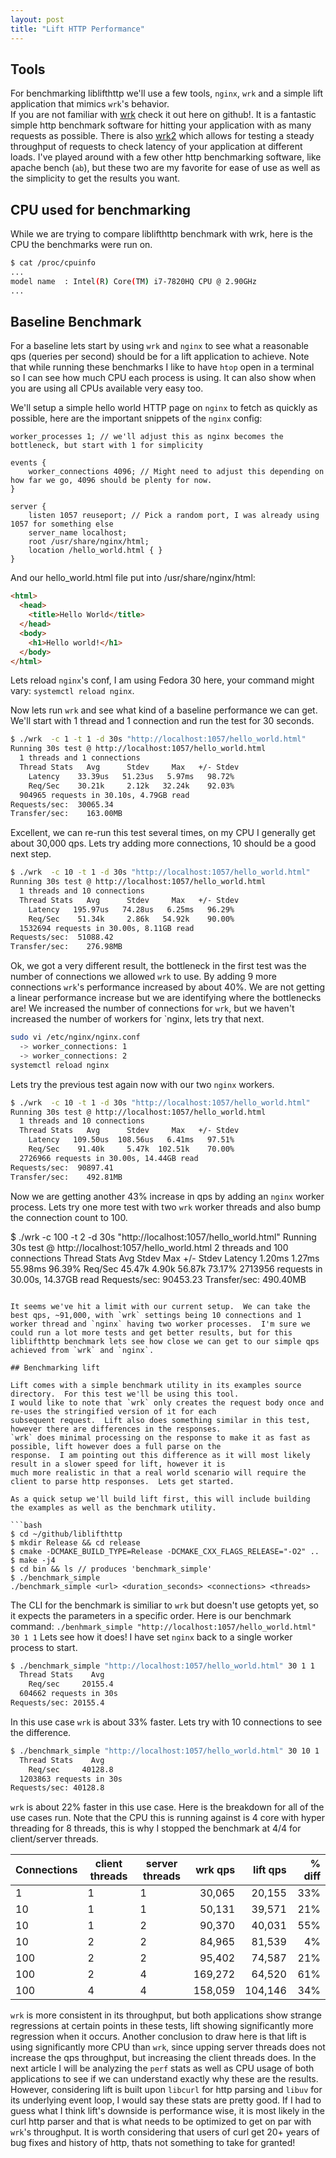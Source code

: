 ```yaml
---
layout: post
title: "Lift HTTP Performance"
---
```


## Tools

For benchmarking liblifthttp we'll use a few tools, `nginx`, `wrk` and a simple lift application that mimics `wrk`'s behavior.  
If you are not familiar with [wrk](https://github.com/wg/wrk) check it out here on github!.  It is a fantastic simple
http benchmark software for hitting your application with as many requests as possible.  There is also [wrk2](https://github.com/giltene/wrk2) 
which allows for testing a steady throughput of requests to check latency of your application at different loads.
I've played around with a few other http benchmarking software, like apache bench (`ab`), but these two are my favorite for
ease of use as well as the simplicity to get the results you want.

## CPU used for benchmarking

While we are trying to compare liblifthttp benchmark with wrk, here is the CPU the benchmarks were run on.

```bash
$ cat /proc/cpuinfo 
...
model name	: Intel(R) Core(TM) i7-7820HQ CPU @ 2.90GHz
...
```

## Baseline Benchmark

For a baseline lets start by using `wrk` and `nginx` to see what a reasonable qps (queries per second) should be for
a lift application to achieve.  Note that while running these benchmarks I like to have `htop` open in a terminal so
I can see how much CPU each process is using.  It can also show when you are using all CPUs available very easy too.

We'll setup a simple hello world HTTP page on `nginx` to fetch as quickly as possible, here are the important snippets of the `nginx` config:

```
worker_processes 1; // we'll adjust this as nginx becomes the bottleneck, but start with 1 for simplicity

events {
    worker_connections 4096; // Might need to adjust this depending on how far we go, 4096 should be plenty for now.
}

server {
    listen 1057 reuseport; // Pick a random port, I was already using 1057 for something else
    server_name localhost;
    root /usr/share/nginx/html;
    location /hello_world.html { }
}
```

And our hello_world.html file put into /usr/share/nginx/html:
```html
<html>
  <head>
    <title>Hello World</title>
  </head>
  <body>
    <h1>Hello world!</h1>
  </body>
</html>
```

Lets reload `nginx`'s conf, I am using Fedora 30 here, your command might vary: `systemctl reload nginx`.

Now lets run `wrk` and see what kind of a baseline performance we can get.  We'll start with 1 thread and 1 connection
and run the test for 30 seconds.

```bash
$ ./wrk  -c 1 -t 1 -d 30s "http://localhost:1057/hello_world.html"
Running 30s test @ http://localhost:1057/hello_world.html
  1 threads and 1 connections
  Thread Stats   Avg      Stdev     Max   +/- Stdev
    Latency    33.39us   51.23us   5.97ms   98.72%
    Req/Sec    30.21k     2.12k   32.24k    92.03%
  904965 requests in 30.10s, 4.79GB read
Requests/sec:  30065.34
Transfer/sec:    163.00MB
```

Excellent, we can re-run this test several times, on my CPU I generally get about 30,000 qps.
Lets try adding more connections, 10 should be a good next step.

```bash
$ ./wrk  -c 10 -t 1 -d 30s "http://localhost:1057/hello_world.html"
Running 30s test @ http://localhost:1057/hello_world.html
  1 threads and 10 connections
  Thread Stats   Avg      Stdev     Max   +/- Stdev
    Latency   195.97us   74.28us   6.25ms   96.29%
    Req/Sec    51.34k     2.86k   54.92k    90.00%
  1532694 requests in 30.00s, 8.11GB read
Requests/sec:  51088.42
Transfer/sec:    276.98MB
```

Ok, we got a very different result, the bottleneck in the first test was the number of connections we allowed `wrk` to use.
By adding 9 more connections `wrk`'s performance increased by about 40%.  We are not getting a linear
performance increase but we are identifying where the bottlenecks are!  We increased the number of connections for `wrk`, but we haven't increased the number of workers for `nginx, lets try that next.

```bash
sudo vi /etc/nginx/nginx.conf
  -> worker_connections: 1
  -> worker_connections: 2
systemctl reload nginx
```

Lets try the previous test again now with our two `nginx` workers.

```bash
$ ./wrk  -c 10 -t 1 -d 30s "http://localhost:1057/hello_world.html"
Running 30s test @ http://localhost:1057/hello_world.html
  1 threads and 10 connections
  Thread Stats   Avg      Stdev     Max   +/- Stdev
    Latency   109.50us  108.56us   6.41ms   97.51%
    Req/Sec    91.40k     5.47k  102.51k    70.00%
  2726966 requests in 30.00s, 14.44GB read
Requests/sec:  90897.41
Transfer/sec:    492.81MB
```

Now we are getting another 43% increase in qps by adding an `nginx` worker process.  Lets try one more test with two
`wrk` worker threads and also bump the connection count to 100.

$ ./wrk  -c 100 -t 2 -d 30s "http://localhost:1057/hello_world.html"
Running 30s test @ http://localhost:1057/hello_world.html
  2 threads and 100 connections
  Thread Stats   Avg      Stdev     Max   +/- Stdev
    Latency     1.20ms    1.27ms  55.98ms   96.39%
    Req/Sec    45.47k     4.90k   56.87k    73.17%
  2713956 requests in 30.00s, 14.37GB read
Requests/sec:  90453.23
Transfer/sec:    490.40MB
```

It seems we've hit a limit with our current setup.  We can take the best qps, ~91,000, with `wrk` settings being 10 connections and 1 worker thread and `nginx` having two worker processes.  I'm sure we could run a lot more tests and get better results, but for this liblifthttp benchmark lets see how close we can get to our simple qps achieved from `wrk` and `nginx`.

## Benchmarking lift

Lift comes with a simple benchmark utility in its examples source directory.  For this test we'll be using this tool.
I would like to note that `wrk` only creates the request body once and re-uses the stringified version of it for each
subsequent request.  Lift also does something similar in this test, however there are differences in the responses.
`wrk` does minimal processing on the response to make it as fast as possible, lift however does a full parse on the
response.  I am pointing out this difference as it will most likely result in a slower speed for lift, however it is
much more realistic in that a real world scenario will require the client to parse http responses.  Lets get started.

As a quick setup we'll build lift first, this will include building the examples as well as the benchmark utility.

```bash
$ cd ~/github/liblifthttp
$ mkdir Release && cd release
$ cmake -DCMAKE_BUILD_TYPE=Release -DCMAKE_CXX_FLAGS_RELEASE="-O2" ..
$ make -j4
$ cd bin && ls // produces 'benchmark_simple'
$ ./benchmark_simple 
./benchmark_simple <url> <duration_seconds> <connections> <threads>
```

The CLI for the benchmark is similiar to `wrk` but doesn't use getopts yet, so it expects the parameters in a specific 
order.  Here is our benchmark command: `./benhmark_simple "http://localhost:1057/hello_world.html" 30 1 1`  Lets see how
it does!  I have set `nginx` back to a single worker process to start.

```bash
$ ./benchmark_simple "http://localhost:1057/hello_world.html" 30 1 1
  Thread Stats    Avg
    Req/sec     20155.4
  604662 requests in 30s
Requests/sec: 20155.4
```

In this use case `wrk` is about 33% faster.  Lets try with 10 connections to see the difference.

```bash
$ ./benchmark_simple "http://localhost:1057/hello_world.html" 30 10 1
  Thread Stats    Avg
    Req/sec     40128.8
  1203863 requests in 30s
Requests/sec: 40128.8
```

`wrk` is about 22% faster in this use case.  Here is the breakdown for all of the use cases run.  Note that the CPU
this is running against is 4 core with hyper threading for 8 threads, this is why I stopped the benchmark at 4/4 for
client/server threads.

| Connections | client threads | server threads | wrk qps | lift qps | % diff |
|-------------|----------------|----------------|--------:|---------:|-------:|
| 1           | 1              | 1              | 30,065  | 20,155   | 33%    |
| 10          | 1              | 1              | 50,131  | 39,571   | 21%    |
| 10          | 1              | 2              | 90,370  | 40,031   | 55%    |
| 10          | 2              | 2              | 84,965  | 81,539   | 4%     |
| 100         | 2              | 2              | 95,402  | 74,587   | 21%    |
| 100         | 2              | 4              | 169,272 | 64,520   | 61%    |
| 100         | 4              | 4              | 158,059 | 104,146  | 34%    |

`wrk` is more consistent in its throughput, but both applications show strange regressions at certain points in these tests, lift showing significantly more regression when it occurs.  Another conclusion to draw here is that lift is using significantly more CPU than `wrk`, since upping server threads does not increase the qps throughput, but increasing the client threads does.  In the next article I will be analyzing the `perf` stats as well as CPU usage of both applications to see if we can understand exactly why these are the results.  However, considering lift is built upon `libcurl` for http parsing and `libuv` for its underlying event loop, I would say these stats are pretty good.  If I had to guess what I think lift's downside is performance wise, it is most likely in the curl http parser and that is what needs to be optimized to get on par with `wrk`'s throughput.  It is worth considering that users of curl get 20+ years of bug fixes and history of http, thats not something to take for granted!








